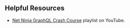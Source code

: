 ## Helpful Resources

- [Net Ninja GraphQL Crash Course](https://www.youtube.com/playlist?list=PL4cUxeGkcC9gUxtblNUahcsg0WLxmrK_y) playlist on YouTube.